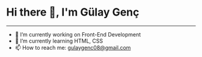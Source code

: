 # Hi there 👋, I'm Gülay Genç
---
- 🔭 I’m currently working on Front-End Development
- 🌱 I’m currently learning HTML, CSS
- 📫 How to reach me: gulaygenc08@gmail.com
<!--
**gulaygenc/gulaygenc** is a ✨ _special_ ✨ repository because its `README.md` (this file) appears on your GitHub profile.

Here are some ideas to get you started:

- 🔭 I’m currently working on ...
- 🌱 I’m currently learning ...
- 👯 I’m looking to collaborate on ...
- 🤔 I’m looking for help with ...
- 💬 Ask me about ...
- 📫 How to reach me: ...
- 😄 Pronouns: ...
- ⚡ Fun fact: ...
-->

